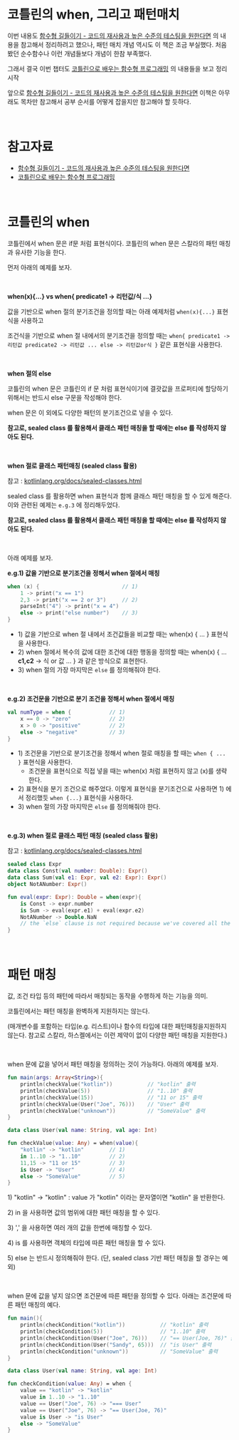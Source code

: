 # 코틀린의 when, 그리고 패턴매치

이번 내용도 [함수형 길들이기 - 코드의 재사용과 높은 수준의 테스팅을 원한다면](http://www.yes24.com/Product/Goods/17945487) 의 내용을 참고해서 정리하려고 했으나, 패턴 매치 개념 역시도 이 책은 조금 부실했다. 처음 봤던 순수함수나 이런 개념들보다 개념이 한참 부족했다.<br>

그래서 결국 이번 챕터도 [코틀린으로 배우는 함수형 프로그래밍](http://www.yes24.com/Product/Goods/84899008) 의 내용들을 보고 정리 시작<br>

앞으로 [함수형 길들이기 - 코드의 재사용과 높은 수준의 테스팅을 원한다면](http://www.yes24.com/Product/Goods/17945487) 이책은 아무래도 목차만 참고해서 공부 순서를 어떻게 잡을지만 참고해야 할 듯하다.<br>

<br>



# 참고자료

- [함수형 길들이기 - 코드의 재사용과 높은 수준의 테스팅을 원한다면](http://www.yes24.com/Product/Goods/17945487)
- [코틀린으로 배우는 함수형 프로그래밍](http://www.yes24.com/Product/Goods/84899008)

<br>



# 코틀린의 when

코틀린에서 when 문은 if문 처럼 표현식이다. 코틀린의 when 문은 스칼라의 패턴 매칭과 유사한 기능을 한다.<br>

먼저 아래의 예제를 보자.<br>

<br>

**when(x){...} vs when{ predicate1 -> 리턴값/식 ...}**

값을 기반으로  when 절의 분기조건을 정의할 때는 아래 예제처럼 `when(x){...}` 표현식을 사용하고<br>

조건식을 기반으로 when 절 내에서의 분기조건을  정의할 때는 `when{ predicate1 -> 리턴값 predicate2 -> 리턴값 ... else -> 리턴값or식 }` 같은 표현식을 사용한다.<br>

<br>



**when 절의 else**

코틀린의 when 문은 코틀린의 if 문 처럼 표현식이기에 결괏값을 프로퍼티에 할당하기 위해서는 반드시 else 구문을 작성해야 한다.

when 문은 이 외에도 다양한 패턴의 분기조건으로 넣을 수 있다.<br>

**참고로, sealed class 를 활용해서 클래스 패턴 매칭을 할 때에는 else 를 작성하지 않아도 된다.**

<br>



**when 절로 클래스 패턴매칭 (sealed class 활용)**

참고 : [kotlinlang.org/docs/sealed-classes.html](https://kotlinlang.org/docs/sealed-classes.html)<br>

sealed class 를 활용하면 when 표현식과 함께 클래스 패턴 매칭을 할 수 있게 해준다. 이와 관련된 예제는 `e.g.3` 에 정리해두었다.<br>

**참고로, sealed class 를 활용해서 클래스 패턴 매칭을 할 때에는 else 를 작성하지 않아도 된다.**

<br>



아래 예제를 보자.<br>

**e.g.1) 값을 기반으로 분기조건을 정해서 when 절에서 매칭**<br>

```kotlin
when (x) { 							// 1)
    1 -> print("x == 1")
    2,3 -> print("x == 2 or 3")		// 2)
    parseInt("4") -> print("x = 4")
    else -> print("else number")	// 3)
}
```



- 1\) 값을 기반으로 when 절 내에서 조건값들을 비교할 때는 when(x) { ... } 표현식을 사용한다.
- 2\) when 절에서 복수의 값에 대한 조건에 대한 행동을 정의할 때는 when(x) { ... **c1,c2** -> 식 or 값 ... } 과 같은 방식으로 표현한다.
- 3\) when 절의 가장 마지막은 `else` 를 정의해줘야 한다.

<br>



**e.g.2) 조건문을 기반으로 분기 조건을 정해서 when 절에서 매칭**<br>

```kotlin
val numType = when {			// 1)
    x == 0 -> "zero"			// 2)
    x > 0 -> "positive"			// 2)
    else -> "negative"			// 3)
}
```



- 1\) 조건문을 기반으로 분기조건을 정해서 when 절로 매칭을 할 때는 `when { ... }` 표현식을 사용한다.
  - 조건문을 표현식으로 직접 넣을 때는 when(x) 처럼 표현하지 않고 (x)를 생략한다.
- 2\) 표현식을 분기 조건으로 해주었다. 이렇게 표현식을 분기조건으로 사용하면 1\) 에서 정리했듯 `when {...}` 표현식을 사용하다.
- 3\) when 절의 가장 마지막은 `else` 를 정의해줘야 한다.

<br>



**e.g.3) when 절로 클래스 패턴 매칭 (sealed class 활용)**

참고 : [kotlinlang.org/docs/sealed-classes.html](https://kotlinlang.org/docs/sealed-classes.html)

```kotlin
sealed class Expr
data class Const(val number: Double): Expr()
data class Sum(val e1: Expr, val e2: Expr): Expr()
object NotANumber: Expr()

fun eval(expr: Expr): Double = when(expr){
    is Const -> expr.number
    is Sum -> eval(expr.e1) + eval(expr.e2)
    NotANumber -> Double.NaN
    // the `else` clause is not required because we've covered all the cases
}
```

<br>



# 패턴 매칭

값, 조건 타입 등의 패턴에 따라서 매칭되는 동작을 수행하게 하는 기능을 의미.<br>

코틀린에서는 패턴 매칭을 완벽하게 지원하지는 않는다.<br>

(매개변수를 포함하는 타입(e.g. 리스트)이나 함수의 타입에 대한 패턴매칭을지원하지 않는다. 참고로 스칼라, 하스켈에서는 이런 제약이 없이 다양한 패턴 매칭을 지원한다.)<br>

<br>

when 문에 값을 넣어서 패턴 매칭을 정의하는 것이 가능하다. 아래의 예제를 보자.

```kotlin
fun main(args: Array<String>){
    println(checkValue("kotlin"))			// "kotlin" 출력
    println(checkValue(5))					// "1..10" 출력
    println(checkValue(15))					// "11 or 15" 출력
    println(checkValue(User("Joe", 76)))	// "User" 출력
    println(checkValue("unknown"))			// "SomeValue" 출력
}

data class User(val name: String, val age: Int)

fun checkValue(value: Any) = when(value){
    "kotlin" -> "kotlin"		// 1)
    in 1..10 -> "1..10"			// 2)
    11,15 -> "11 or 15"			// 3)
    is User -> "User"			// 4)
    else -> "SomeValue"			// 5)
}
```



1\) "kotlin" -> "kotlin" : value 가 "kotlin" 이라는 문자열이면 "kotlin" 을 반환한다.

2\) in 을 사용하면 값의 범위에 대한 패턴 매칭을 할 수 있다.

3\) ',' 을 사용하면 여러 개의 값을 한번에 매칭할 수 있다.

4\) is 를 사용하면 객체의 타입에 따른 패턴 매칭을 할 수 있다.

5\) else 는 반드시 정의해줘야 한다. (단, sealed class 기반 패턴 매칭을 할 경우는 예외)



<br>

when 문에 값을 넣지 않으면 조건문에 따른 패턴을 정의할 수 있다. 아래는 조건문에 따른 패턴 매칭의 예다.

```kotlin
fun main(){
    println(checkCondition("kotlin"))			// "kotlin" 출력
    println(checkCondition(5))					// "1..10" 출력
    println(checkCondition(User("Joe", 76)))	// "== User(Joe, 76)" 출력
    println(checkCondition(User("Sandy", 65)))	// "is User" 출력
    println(checkCondition("unknown"))			// "SomeValue" 출력
}

data class User(val name: String, val age: Int)

fun checkCondition(value: Any) = when {
    value == "kotlin" -> "kotlin"
    value in 1..10 -> "1..10"
    value == User("Joe", 76) -> "=== User"
    value == User("Joe", 76) -> "== User(Joe, 76)"
    value is User -> "is User"
    else -> "SomeValue"
}
```































